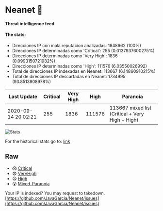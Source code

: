 # Neanet :hocho:
#### Threat intelligence feed
#### The stats:

- Direcciones IP con mala reputacion analizadas: 1848662 (100%)
- Direcciones IP determinadas como 'Critical':  255 (0.0137937600275%)
- Direcciones IP determinadas como 'Very High':  1836 (0.0993150721982%)
- Direcciones IP determinadas como 'High':  111576 (6.03550026992)
- Total de direcciones IP indexadas en Neanet:  113667 (6.14860910215%)
- Total de direcciones IP descartadas en Neanet:  1734995 (93.8513908978%)

| Last Update | Critical | Very High | High | Paranoia |
| --- | --- | --- | --- | --- |
| 2020-09-14 20:02:21 | 255 | 1836 | 111576 | 113667 mixed list (Critical + Very High + High)|

![Stats](https://docs.google.com/spreadsheets/d/e/2PACX-1vSnaNMIXVabIpDJjufMlzH7poXnshF3mgd8Is1g9ytUEzVsP5my4Trn8f-xkoLLQ38xpL3HtmUexLo6/pubchart?oid=501124687&format=image)

For the historical stats go to: [link](/stats.csv)
## Raw
- :scream: [Critical](https://raw.githubusercontent.com/JavaGarcia/Neanet/master/blacklists/neanet_critical.txt)
- :fearful: [VeryHigh](https://raw.githubusercontent.com/JavaGarcia/Neanet/master/blacklists/neanet_veryHigh.txtt)
- :frowning: [High](https://raw.githubusercontent.com/JavaGarcia/Neanet/master/blacklists/neanet_high.txt)
- :dizzy_face: [Mixed-Paranoia](https://raw.githubusercontent.com/JavaGarcia/Neanet/master/blacklists/neanet_all.txt)


Your IP is indexed? You may request to takedown. [https://github.com/JavaGarcia/Neanet/issues](https://github.com/JavaGarcia/Neanet/issues)





















































































































































































































































































































































































































































































































































































































































































































































































































